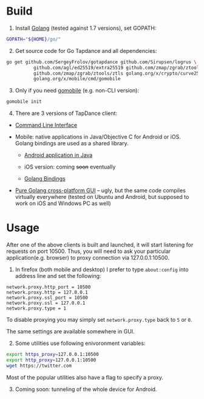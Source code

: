 # Build
1. Install [Golang](https://golang.org/dl/) (tested against 1.7 versions), set GOPATH:

 ```bash
GOPATH="${HOME}/go/"
```

2. Get source code for Go Tapdance and all dependencies:

 ```bash
go get github.com/SergeyFrolov/gotapdance github.com/Sirupsen/logrus \
           github.com/agl/ed25519/extra25519 github.com/zmap/zgrab/ztools/x509 \
           github.com/zmap/zgrab/ztools/ztls golang.org/x/crypto/curve25519 \
           golang.org/x/mobile/cmd/gomobile  
```

3. Only if you need [gomobile](https://godoc.org/golang.org/x/mobile/cmd/gomobile) (e.g. non-CLI version):
 ```bash
gomobile init
```

4. There are 3 versions of TapDance client:

  * [Command Line Interface](cli)

  * Mobile: native applications in Java/Objective C for Android or iOS. Golang bindings are used as a shared library.

    * [Android application in Java](android)
    
    * iOS version: coming ~~soon~~ eventually

    * [Golang Bindings](proxybind)

  * [Pure Golang cross-platform GUI](gui) – ugly, but the same code compiles virtually everywhere (tested on Ubuntu and Android, but supposed to work on iOS and Windows PC as well)

# Usage
After one of the above clients is built and launched, it will start listening for requests on port 10500.
Thus, you will need to ask your particular application(e.g. browser) to proxy connection via 127.0.0.1:10500.

1. In firefox (both mobile and desktop) I prefer to type ```about:config``` into address line and set the following:

 ```
network.proxy.http_port = 10500
network.proxy.http = 127.0.0.1
network.proxy.ssl_port = 10500
network.proxy.ssl = 127.0.0.1
network.proxy.type = 1
```

 To disable proxying you may simply set ```network.proxy.type``` back to ```5``` or ```0```.

 The same settings are available somewhere in GUI.

2. Some utilities use following enivoronment variables: 

 ```bash
export https_proxy=127.0.0.1:10500
export http_proxy=127.0.0.1:10500
wget https://twitter.com
```
Most of the popular utilities also have a flag to specify a proxy.

3. Coming soon: tunneling of the whole device for Android.
